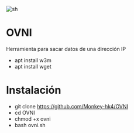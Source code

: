 ![sh](https://i.postimg.cc/D0vxhs8H/ovni.jpg)

# OVNI
Herramienta para sacar datos de una dirección IP
- apt install w3m
- apt install wget

# Instalación
- git clone https://github.com/Monkey-hk4/OVNI
- cd OVNI
- chmod +x ovni
- bash ovni.sh

